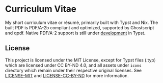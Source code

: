 # Curriculum Vitae

My short curriculum vitae or résumé, primarily built with Typst and Nix. The built PDF is PDF/A-2b compliant and optimized, supported by Ghostscript and qpdf. Native PDF/A-2 support is still under [development](https://github.com/typst/typst/issues/2942) in Typst.

## License
This project is licensed under the MIT License, except for Typst files (.typ) which are licensed under CC BY-ND 4.0, and all assets under `icons` directory which remain under their respective original licenses. See [LICENSE-MIT](LICENSE-MIT) and [LICENSE-CC-BY-ND](LICENSE-CC-BY-ND) for more information.

